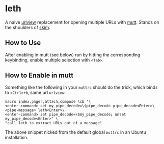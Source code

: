 # leth

A naive [urlview] replacement for opening multiple URLs with [mutt]. Stands on the shoulders of [skim].

## How to Use

After enabling in mutt (see below) run by hitting the corresponding keybinding, enable multiple selection with `<Tab>`.

## How to Enable in mutt

Something like the following in your `muttrc` should do the trick, which binds to `<Ctrl>+b`, same url `urlview`:

```
macro index,pager,attach,compose \cb "\
<enter-command> set my_pipe_decode=\$pipe_decode pipe_decode<Enter>\
<pipe-message> leth<Enter>\
<enter-command> set pipe_decode=\$my_pipe_decode; unset my_pipe_decode<Enter>" \
"call leth to extract URLs out of a message"
```

The above snippet nicked from the default global `muttrc` in an Ubuntu installation.

[urlview]: https://github.com/sigpipe/urlview
[mutt]: http://www.mutt.org/
[skim]: https://github.com/lotabout/skim
